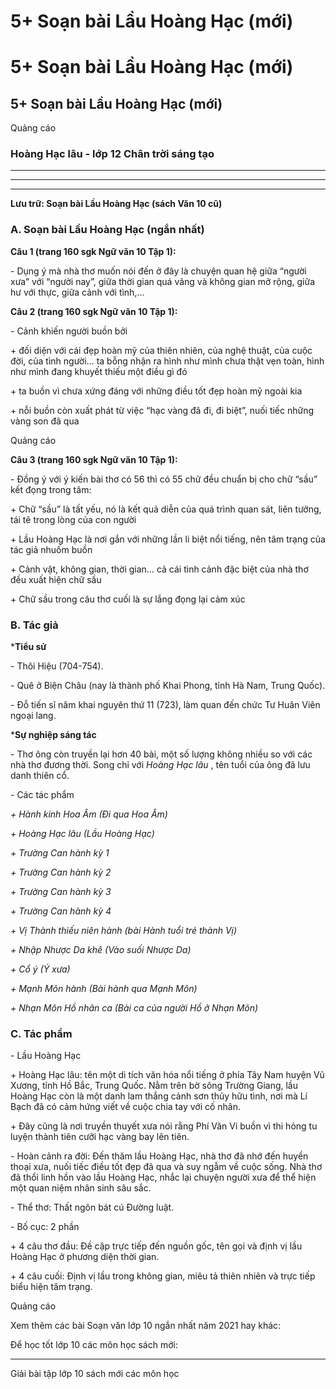 # 5+ Soạn bài Lầu Hoàng Hạc (mới)

# 5+ Soạn bài Lầu Hoàng Hạc (mới)

## 5+ Soạn bài Lầu Hoàng Hạc (mới)

Quảng cáo

### Hoàng Hạc lâu - lớp 12 Chân trời sáng tạo

* * *

* * *

* * *

**Lưu trữ: Soạn bài Lầu Hoàng Hạc (sách Văn 10 cũ)**

### **A. Soạn bài Lầu Hoàng Hạc (ngắn nhất)**

**Câu 1 (trang 160 sgk Ngữ văn 10 Tập 1):**

\- Dụng ý mà nhà thơ muốn nói đến ở đây là chuyện quan hệ giữa “người xưa” với “người nay”, giữa thời gian quá vãng và không gian mở rộng, giữa hư với thực, giữa cảnh với tình,… 

**Câu 2 (trang 160 sgk Ngữ văn 10 Tập 1):**

\- Cảnh khiến người buồn bởi 

\+ đối diện với cái đẹp hoàn mỹ của thiên nhiên, của nghệ thuật, của cuộc đời, của tình người… ta bỗng nhận ra hình như mình chưa thật vẹn toàn, hình như mình đang khuyết thiếu một điều gì đó 

\+ ta buồn vì chưa xứng đáng với những điều tốt đẹp hoàn mỹ ngoài kia 

\+ nỗi buồn còn xuất phát từ việc “hạc vàng đã đi, đi biệt”, nuối tiếc những vàng son đã qua 

Quảng cáo

**Câu 3 (trang 160 sgk Ngữ văn 10 Tập 1):**

\- Đồng ý với ý kiến bài thơ có 56 thì có 55 chữ đều chuẩn bị cho chữ “sầu” kết đọng trong tâm: 

\+ Chữ “sầu” là tất yếu, nó là kết quả diễn của quá trình quan sát, liên tưởng, tái tê trong lòng của con người 

\+ Lầu Hoàng Hạc là nơi gắn với những lần li biệt nổi tiếng, nên tâm trạng của tác giả nhuốm buồn 

\+ Cảnh vật, không gian, thời gian… cả cái tình cảnh đặc biệt của nhà thơ đều xuất hiện chữ sầu 

\+ Chữ sầu trong câu thơ cuối là sự lắng đọng lại cảm xúc 

### **B. Tác giả**

***Tiểu sử**

\- Thôi Hiệu (704-754).

\- Quê ở Biện Châu (nay là thành phố Khai Phong, tỉnh Hà Nam, Trung Quốc).

\- Đỗ tiến sĩ năm khai nguyên thứ 11 (723), làm quan đến chức Tư Huân Viên ngoại lang.

***Sự nghiệp sáng tác**

\- Thơ ông còn truyền lại hơn 40 bài, một số lượng không nhiều so với các nhà thơ đương thời. Song chỉ với _Hoàng Hạc lâu_ , tên tuổi của ông đã lưu danh thiên cổ. 

\- Các tác phẩm

_\+ Hành kinh Hoa Âm (Đi qua Hoa Âm)_

_\+ Hoàng Hạc lâu (Lầu Hoàng Hạc)_

_\+ Trường Can hành kỳ 1_

_\+ Trường Can hành kỳ 2_

_\+ Trường Can hành kỳ 3_

_\+ Trường Can hành kỳ 4_

_\+ Vị Thành thiếu niên hành (bài Hành tuổi trẻ thành Vị)_

_\+ Nhập Nhược Da khê (Vào suối Nhược Da)_

_\+ Cổ ý (Ý xưa)_

_\+ Mạnh Môn hành (Bài hành qua Mạnh Môn)_

_\+ Nhạn Môn Hồ nhân ca (Bài ca của người Hồ ở Nhạn Môn)_

### **C. Tác phẩm**

\- Lầu Hoàng Hạc

\+ Hoàng Hạc lâu: tên một di tích văn hóa nổi tiếng ở phía Tây Nam huyện Vũ Xương, tỉnh Hồ Bắc, Trung Quốc. Nằm trên bờ sông Trường Giang, lầu Hoàng Hạc còn là một danh lam thắng cảnh sơn thủy hữu tình, nơi mà Lí Bạch đã có cảm hứng viết về cuộc chia tay với cố nhân. 

\+ Đây cũng là nơi truyền thuyết xưa nói rằng Phí Văn Vi buồn vì thi hỏng tu luyện thành tiên cưỡi hạc vàng bay lên tiên.

\- Hoàn cảnh ra đời: Đến thăm lầu Hoàng Hạc, nhà thơ đã nhớ đến huyền thoại xưa, nuối tiếc điều tốt đẹp đã qua và suy ngẫm về cuộc sống. Nhà thơ đã thổi linh hồn vào lầu Hoàng Hạc, nhắc lại chuyện người xưa để thể hiện một quan niệm nhân sinh sâu sắc.

\- Thể thơ: Thất ngôn bát cú Đường luật.

\- Bố cục: 2 phần

\+ 4 câu thơ đầu: Đề cập trực tiếp đến nguồn gốc, tên gọi và định vị lầu Hoàng Hạc ở phương diện thời gian.

\+ 4 câu cuối: Định vị lầu trong không gian, miêu tả thiên nhiên và trực tiếp biểu hiện tâm trạng.

Quảng cáo

Xem thêm các bài Soạn văn lớp 10 ngắn nhất năm 2021 hay khác:

Để học tốt lớp 10 các môn học sách mới:

* * *

Giải bài tập lớp 10 sách mới các môn học
